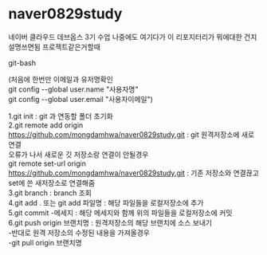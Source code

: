# naver0829study
네이버 클라우드 데브옵스 3기 수업
나중에도 여기다가 이 리포지터리가 뭐에대한 건지 설명쓰면됨 프로젝트같은거할때


git-bash  

(처음에 한번만 이메일과 유저명확인  
git config --global user.name "사용자명"  
git config --global user.email "사용자이메일")  

1.git init : git 과 연동할 폴더 초기화  
2.git remote add origin https://github.com/mongdamhwa/naver0829study.git : git 원격저장소에 새로 연결  
 오류가 나서 새로운 깃 저장소랑 연결이 안될경우  
 git remote set-url origin https://github.com/mongdamhwa/naver0829study.git : 기존 저장소와 연결끊고 set에 쓴 새저장소로 연결해줌  
3.git branch : branch 조회  
4.git add . 또는 git add 파일명 : 해당 파일들을 로컬저장소에 추가  
5.git commit -메세지 : 해당 메세지와 함께 위의 파일들을 로컬저장소에 커밋  
6.git push origin 브랜치명 : 원격저장소의 해당 브랜치에 소스 보내기  
  -반대로 원격 저장소의 수정된 내용을 가져올경우  
  -git pull origin 브랜치명
